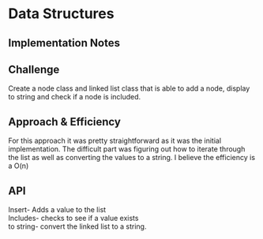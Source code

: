 # Data Structures

## Implementation Notes

## Challenge
Create a node class and linked list class that is able to add a node, display to string and check if a node is included.  

## Approach & Efficiency
For this approach it was pretty straightforward as it was the initial implementation. The difficult part was figuring out how to iterate through the list as well as converting the values to a string.  I believe the efficiency is a O(n)

## API
Insert- Adds a value to the list  
Includes- checks to see if a value exists  
to string- convert the linked list to a string.  

